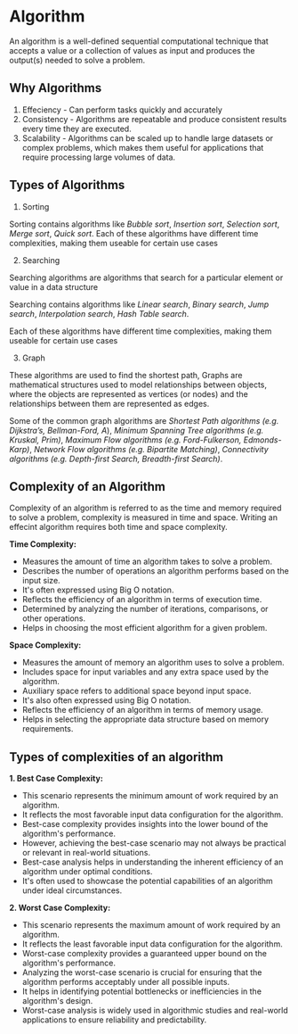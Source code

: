 # Algorithm

An algorithm is a well-defined sequential computational technique that accepts a value or a collection of values as input and produces the output(s) needed to solve a problem.

## Why Algorithms

1. Effeciency - Can perform tasks quickly and accurately
2. Consistency - Algorithms are repeatable and produce consistent results every time they are executed.
3. Scalability - Algorithms can be scaled up to handle large datasets or complex problems, which makes them useful for applications that require processing large volumes of data.

## Types of Algorithms

1. Sorting

Sorting contains algorithms like _Bubble sort_, _Insertion sort_, _Selection sort_, _Merge sort_, _Quick sort_. Each of these algorithms have different time complexities, making them useable for certain use cases

2. Searching

Searching algorithms are algorithms that search for a particular element or value in a data structure

Searching contains algorithms like _Linear search_, _Binary search_, _Jump search_, _Interpolation search_, _Hash Table search_.

Each of these algorithms have different time complexities, making them useable for certain use cases

3. Graph

These algorithms are used to find the shortest path, Graphs are mathematical structures used to model relationships between objects, where the objects are represented as vertices (or nodes) and the relationships between them are represented as edges.

Some of the common graph algorithms are _Shortest Path algorithms (e.g. Dijkstra’s, Bellman-Ford, A_), _Minimum Spanning Tree algorithms (e.g. Kruskal, Prim)_, _Maximum Flow algorithms (e.g. Ford-Fulkerson, Edmonds-Karp)_, _Network Flow algorithms (e.g. Bipartite Matching)_, _Connectivity algorithms (e.g. Depth-first Search, Breadth-first Search)_.

## Complexity of an Algorithm

Complexity of an algorithm is referred to as the time and memory required to solve a problem, complexity is measured in time and space. Writing an effecint algorithm requires both time and space complexity.

**Time Complexity:**

- Measures the amount of time an algorithm takes to solve a problem.
- Describes the number of operations an algorithm performs based on the input size.
- It's often expressed using Big O notation.
- Reflects the efficiency of an algorithm in terms of execution time.
- Determined by analyzing the number of iterations, comparisons, or other operations.
- Helps in choosing the most efficient algorithm for a given problem.

**Space Complexity:**

- Measures the amount of memory an algorithm uses to solve a problem.
- Includes space for input variables and any extra space used by the algorithm.
- Auxiliary space refers to additional space beyond input space.
- It's also often expressed using Big O notation.
- Reflects the efficiency of an algorithm in terms of memory usage.
- Helps in selecting the appropriate data structure based on memory requirements.

## Types of complexities of an algorithm

**1. Best Case Complexity:**

- This scenario represents the minimum amount of work required by an algorithm.
- It reflects the most favorable input data configuration for the algorithm.
- Best-case complexity provides insights into the lower bound of the algorithm's performance.
- However, achieving the best-case scenario may not always be practical or relevant in real-world situations.
- Best-case analysis helps in understanding the inherent efficiency of an algorithm under optimal conditions.
- It's often used to showcase the potential capabilities of an algorithm under ideal circumstances.

**2. Worst Case Complexity:**

- This scenario represents the maximum amount of work required by an algorithm.
- It reflects the least favorable input data configuration for the algorithm.
- Worst-case complexity provides a guaranteed upper bound on the algorithm's performance.
- Analyzing the worst-case scenario is crucial for ensuring that the algorithm performs acceptably under all possible inputs.
- It helps in identifying potential bottlenecks or inefficiencies in the algorithm's design.
- Worst-case analysis is widely used in algorithmic studies and real-world applications to ensure reliability and predictability. 